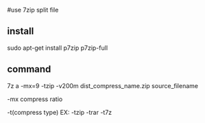 #use 7zip split file

## install
sudo apt-get install p7zip p7zip-full
## command
7z a -mx=9 -tzip -v200m dist_compress_name.zip source_filename

-mx compress ratio

-t(compress type) EX: -tzip -trar -t7z
